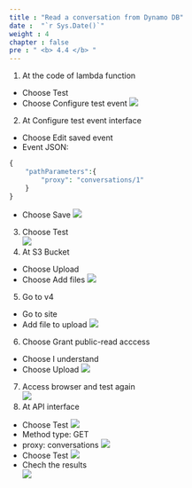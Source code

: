 ```yaml
---
title : "Read a conversation from Dynamo DB"
date :  "`r Sys.Date()`" 
weight : 4
chapter : false
pre : " <b> 4.4 </b> "
---
```

1. At the code of lambda function
- Choose Test
- Choose Configure test event
![](../../WorkShop2/04.dynamodb/4.4.read-conversation/119.png?featherlight=false&width=90pc)
2. At Configure test event interface
- Choose Edit saved event
- Event JSON: 
```php
{
    "pathParameters":{
        "proxy": "conversations/1"
    }
}
```
- Choose Save
![](../../WorkShop2/04.dynamodb/4.4.read-conversation/120.png?featherlight=false&width=90pc) 
3. Choose Test      
![](../../WorkShop2/04.dynamodb/4.4.read-conversation/121.png?featherlight=false&width=90pc)     
4. At S3 Bucket
- Choose Upload  
- Choose Add files
![](../../WorkShop2/04.dynamodb/4.4.read-conversation/122.png?featherlight=false&width=90pc)      
5. Go to v4
- Go to site
- Add file to upload
![](../../WorkShop2/04.dynamodb/4.4.read-conversation/123.png?featherlight=false&width=90pc)   
6. Choose Grant public-read acccess
- Choose I understand     
- Choose Upload
![](../../WorkShop2/04.dynamodb/4.4.read-conversation/124.png?featherlight=false&width=90pc)    
7. Access browser and test again   
![](../../WorkShop2/04.dynamodb/4.4.read-conversation/125.png?featherlight=false&width=90pc)  
8. At API interface
- Choose Test
![](../../WorkShop2/04.dynamodb/4.4.read-conversation/126.png?featherlight=false&width=90pc)       
- Method type: GET
- proxy: conversations
![](../../WorkShop2/04.dynamodb/4.4.read-conversation/127.png?featherlight=false&width=90pc)       
- Choose Test 
![](../../WorkShop2/04.dynamodb/4.4.read-conversation/128.png?featherlight=false&width=90pc)  
- Chech the results     
![](../../WorkShop2/04.dynamodb/4.4.read-conversation/129.png?featherlight=false&width=90pc)